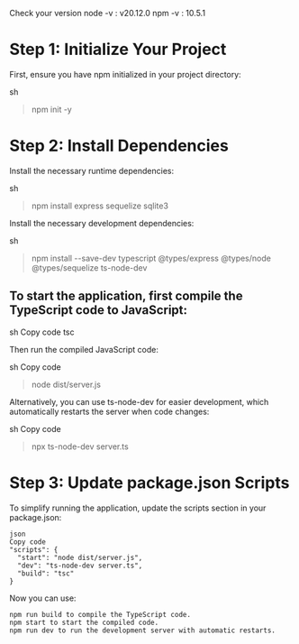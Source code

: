 Check your version
node -v : v20.12.0
npm -v : 10.5.1


# Step 1: Initialize Your Project
First, ensure you have npm initialized in your project directory:

sh

> npm init -y

# Step 2: Install Dependencies

Install the necessary runtime dependencies:

sh

> npm install express sequelize sqlite3

Install the necessary development dependencies:

sh

> npm install --save-dev typescript @types/express @types/node @types/sequelize ts-node-dev


## To start the application, first compile the TypeScript code to JavaScript:

sh
Copy code
tsc

Then run the compiled JavaScript code:

sh
Copy code
> node dist/server.js

Alternatively, you can use ts-node-dev for easier development, which automatically restarts the server when code changes:

sh
Copy code

> npx ts-node-dev server.ts

# Step 3: Update package.json Scripts
To simplify running the application, update the scripts section in your package.json:
```
json
Copy code
"scripts": {
  "start": "node dist/server.js",
  "dev": "ts-node-dev server.ts",
  "build": "tsc"
}
```
Now you can use:

```
npm run build to compile the TypeScript code.
npm start to start the compiled code.
npm run dev to run the development server with automatic restarts.

```